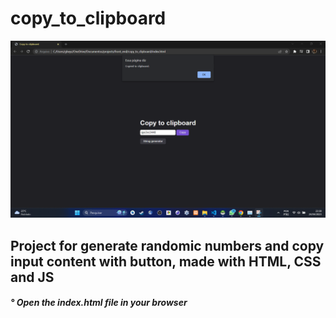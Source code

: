 # copy_to_clipboard

<div> <img src="https://raw.githubusercontent.com/gheysiell/images/main/copy_to_clipboard.png" /> </div>
<div> <h2> Project for generate randomic numbers and copy input content with button, made with HTML, CSS and JS </h2> </div>
<div> <h5> ° Open the index.html file in your browser </h5> </div>